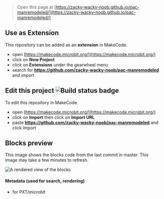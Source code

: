 
> Open this page at [https://zacky-wacky-noob.github.io/pac-manremodeled/](https://zacky-wacky-noob.github.io/pac-manremodeled/)

## Use as Extension

This repository can be added as an **extension** in MakeCode.

* open [https://makecode.microbit.org/](https://makecode.microbit.org/)
* click on **New Project**
* click on **Extensions** under the gearwheel menu
* search for **https://github.com/zacky-wacky-noob/pac-manremodeled** and import

## Edit this project ![Build status badge](https://github.com/zacky-wacky-noob/pac-manremodeled/workflows/MakeCode/badge.svg)

To edit this repository in MakeCode.

* open [https://makecode.microbit.org/](https://makecode.microbit.org/)
* click on **Import** then click on **Import URL**
* paste **https://github.com/zacky-wacky-noob/pac-manremodeled** and click import

## Blocks preview

This image shows the blocks code from the last commit in master.
This image may take a few minutes to refresh.

![A rendered view of the blocks](https://github.com/zacky-wacky-noob/pac-manremodeled/raw/master/.github/makecode/blocks.png)

#### Metadata (used for search, rendering)

* for PXT/microbit
<script src="https://makecode.com/gh-pages-embed.js"></script><script>makeCodeRender("{{ site.makecode.home_url }}", "{{ site.github.owner_name }}/{{ site.github.repository_name }}");</script>
